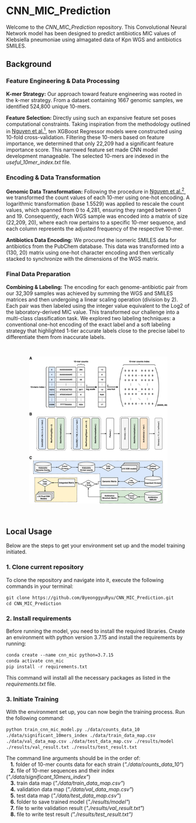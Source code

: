 # CNN_MIC_Prediction
Welcome to the _CNN_MIC_Prediction_ repository. This Convolutional Neural Network model has been designed to predict antibiotics MIC values of Klebsiella pneumoniae using almagated data of Kpn WGS and antibiotics SMILES.
## Background
### Feature Engineering & Data Processing
**K-mer Strategy:** Our approach toward feature engineering was rooted in the k-mer strategy. From a dataset containing 1667 genomic samples, we identified 524,800 unique 10-mers.

**Feature Selection:** Directly using such an expansive feature set poses computational constraints. Taking inspiration from the methodology outlined in [Nguyen et al.<sup>1</sup>](https://www.nature.com/articles/s41598-017-18972-w), ten XGBoost Regressor models were constructed using 10-fold cross-validation. Filtering these 10-mers based on feature importance, we determined that only 22,209 had a significant feature importance score. This narrowed feature set made CNN model development manageable. The selected 10-mers are indexed in the _useful_10mer_index.txt_ file.

### Encoding & Data Transformation
**Genomic Data Transformation:** Following the procedure in [Nguyen et al.<sup>2</sup>](https://www.sciencedirect.com/science/article/pii/S2001037022005979), we transformed the count values of each 10-mer using one-hot encoding. A logarithmic transformation (base 1.5529) was applied to rescale the count values, which spanned from 0 to 4,281, ensuring they ranged between 0 and 19. Consequently, each WGS sample was encoded into a matrix of size (22,209, 20), where each row pertains to a specific 10-mer sequence, and each column represents the adjusted frequency of the respective 10-mer.

**Antibiotics Data Encoding:** We procured the isomeric SMILES data for antibiotics from the PubChem database. This data was transformed into a (130, 20) matrix using one-hot character encoding and then vertically stacked to synchronize with the dimensions of the WGS matrix.

### Final Data Preparation
**Combining & Labeling:** The encoding for each genome-antibiotic pair from our 32,309 samples was achieved by summing the WGS and SMILES matrices and then undergoing a linear scaling operation (division by 2). Each pair was then labeled using the integer value equivalent to the Log2 of the laboratory-derived MIC value. This transformed our challenge into a multi-class classification task. We explored two labeling techniques: a conventional one-hot encoding of the exact label and a soft labeling strategy that highlighted 1-tier accurate labels close to the precise label to differentiate them from inaccurate labels.

<br />
<p align="center">
  <img src="./Figure.png" width=75%>
</p>
<br />

## Local Usage
Below are the steps to get your environment set up and the model training initiated.
### 1. Clone current repository 
To clone the repository and navigate into it, execute the following commands in your terminal:

```
git clone https://github.com/ByeonggyuRyu/CNN_MIC_Prediction.git
cd CNN_MIC_Prediction
```
### 2. Install requirements
Before running the model, you need to install the required libraries.
Create an environment with python version 3.7.15 and install the requirements by running:

```
conda create --name cnn_mic python=3.7.15
conda activate cnn_mic
pip install -r requirements.txt
```
This command will install all the necessary packages as listed in the _requirements.txt_ file.
### 3. Initiate Training
With the environment set up, you can now begin the training process. Run the following command:

```
python train_cnn_mic_model.py ./data/counts_data_10 ./data/significant_10mers_index ./data/train_data_map.csv ./data/val_data_map.csv ./data/test_data_map.csv ./results/model ./results/val_result.txt ./results/test_result.txt
```
The command line arguments should be in the order of:
<br />
&nbsp;&nbsp; **1.**  folder of 10-mer counts data for each strain (*"./data/counts_data_10"*)
<br />
&nbsp;&nbsp; **2.**  file of 10-mer sequences and their index (*"./data/significant_10mers_index"*)
<br />
&nbsp;&nbsp; **3.**  train data map (*"./data/train_data_map.csv"*)
<br />
&nbsp;&nbsp; **4.**  validation data map (*"./data/val_data_map.csv"*)
<br />
&nbsp;&nbsp; **5.**  test data map (*"./data/test_data_map.csv"*)
<br />
&nbsp;&nbsp; **6.**  folder to save trained model (*"./results/model"*)
<br />
&nbsp;&nbsp; **7.**  file to write validation result (*"./results/val_result.txt"*)
<br />
&nbsp;&nbsp; **8.**  file to write test result *("./results/test_result.txt")*
